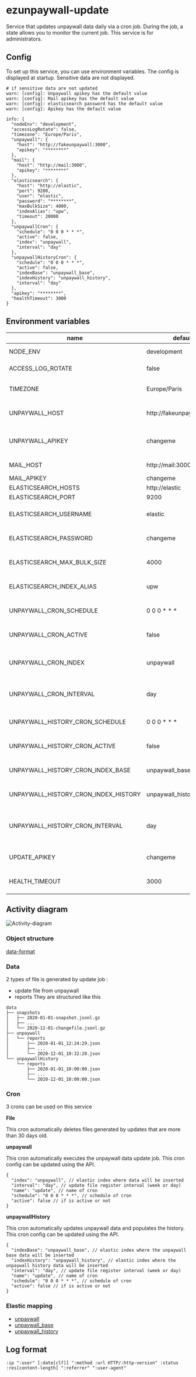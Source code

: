 # ezunpaywall-update

Service that updates unpaywall data daily via a cron job.
During the job, a state allows you to monitor the current job.
This service is for administrators.

## Config

To set up this service, you can use environment variables. The config is displayed at startup. Sensitive data are not displayed.

```
# if sensitive data are not updated
warn: [config]: Unpaywall apikey has the default value
warn: [config]: Mail apikey has the default value
warn: [config]: elasticsearch password has the default value
warn: [config]: Apikey has the default value

info: {
  "nodeEnv": "development",
  "accessLogRotate": false,
  "timezone": "Europe/Paris",
  "unpaywall": {
    "host": "http://fakeunpaywall:3000",
    "apikey": "********"
  },
  "mail": {
    "host": "http://mail:3000",
    "apikey": "********"
  },
  "elasticsearch": {
    "host": "http://elastic",
    "port": 9200,
    "user": "elastic",
    "password": "********",
    "maxBulkSize": 4000,
    "indexAlias": "upw",
    "timeout": 20000
  },
  "unpaywallCron": {
    "schedule": "0 0 0 * * *",
    "active": false,
    "index": "unpaywall",
    "interval": "day"
  },
  "unpaywallHistoryCron": {
    "schedule": "0 0 0 * * *",
    "active": false,
    "indexBase": "unpaywall_base",
    "indexHistory": "unpaywall_history",
    "interval": "day"
  },
  "apikey": "********",
  "healthTimeout": 3000
}
```

## Environment variables

| name | default | description |
| --- | --- | --- |
| NODE_ENV | development | environnement of node |
| ACCESS_LOG_ROTATE | false | use local daily rotation for log |
| TIMEZONE | Europe/Paris | timezone of app used in cron |
| UNPAYWALL_HOST | http://fakeunpaywall:3000 | unpaywall api host to access to changefiles |
| UNPAYWALL_APIKEY | changeme | unpaywall apikey to access to changefiles |
| MAIL_HOST | http://mail:3000 | mail service host |
| MAIL_APIKEY | changeme | mail apikey |
| ELASTICSEARCH_HOSTS | http://elastic | elastic host |
| ELASTICSEARCH_PORT | 9200 | elastic port |
| ELASTICSEARCH_USERNAME | elastic | username of elastic super user |
| ELASTICSEARCH_PASSWORD | changeme | password of elastic super user |
| ELASTICSEARCH_MAX_BULK_SIZE | 4000 | max bulk size of update process |
| ELASTICSEARCH_INDEX_ALIAS | upw | default alias of unpaywall data |
| UNPAYWALL_CRON_SCHEDULE | 0 0 0 * * * | schedule of unpaywall cron |
| UNPAYWALL_CRON_ACTIVE | false | state of unpaywall cron |
| UNPAYWALL_CRON_INDEX | unpaywall | index of unpaywall process of cron |
| UNPAYWALL_CRON_INTERVAL | day | interval of unpaywall process of cron |
| UNPAYWALL_HISTORY_CRON_SCHEDULE | 0 0 0 * * * | schedule of unpaywall history cron |
| UNPAYWALL_HISTORY_CRON_ACTIVE | false | state of unpaywall history cron |
| UNPAYWALL_HISTORY_CRON_INDEX_BASE | unpaywall_base | index base unpaywall used for cron |
| UNPAYWALL_HISTORY_CRON_INDEX_HISTORY | unpaywall_history | index history unpaywall used for cron |
| UNPAYWALL_HISTORY_CRON_INTERVAL | day | interval of unpaywall history process of cron |
| UPDATE_APIKEY | changeme | update apikey to start update process |
| HEALTH_TIMEOUT | 3000 | timeout to query the health route |

## Activity diagram

![Activity-diagram](./doc/activity-diagram-update.png)

### Object structure

[data-format](https://unpaywall.org/data-format)

### Data

2 types of file is generated by update job :
- update file from unpaywall
- reports
They are structured like this
```
data
├── snapshots
│   ├── 2020-01-01-snapshot.jsonl.gz
│   ├── ...
│   └── 2020-12-01-changefile.jsonl.gz
├── unpaywall
│   └── reports
│       ├── 2020-01-01_12:24:29.json
│       ├── ...
│       └── 2020-12-01_10:32:20.json
└── unpaywallHistory
    └── reports
        ├── 2020-01-01_10:00:00.json
        ├── ...
        └── 2020-12-01_10:00:00.json
```

### Cron

3 crons can be used on this service

**File**

This cron automatically deletes files generated by updates that are more than 30 days old.

**unpaywall**

This cron automatically executes the unpaywall data update job. This cron config can be updated using the API.

```
{
  "index": "unpaywall", // elastic index where data will be inserted
  "interval": "day", // update file register interval (week or day)
  "name": "update", // name of cron
  "schedule": "0 0 0 * * *", // schedule of cron
  "active": false // if is active or not
}
```

**unpaywallHistory**

This cron automatically updates unpaywall data and populates the history. This cron config can be updated using the API.

```
{
  "indexBase": "unpaywall_base", // elastic index where the unpaywall base data will be inserted
  "indexHistory": "unpaywall_history", // elastic index where the unpaywall history data will be inserted
  "interval": "day", // update file register interval (week or day)
  "name": "update", // name of cron
  "schedule": "0 0 0 * * *", // schedule of cron
  "active": false // if is active or not
}
```

### Elastic mapping

- [unpaywall](./mapping/unpaywall.json)
- [unpaywall_base](./mapping/unpaywall_base.json)
- [unpaywall_history](./mapping/unpaywall_history.json)

## Log format

```
:ip ":user" [:date[clf]] ":method :url HTTP/:http-version" :status :res[content-length] ":referrer" ":user-agent"
```